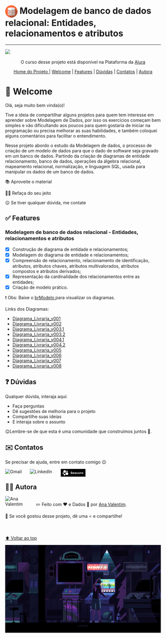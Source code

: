 # <img align="center" alt="Ana-Modelagem" height="40" src="https://github.com/AnaProgramando/modelagem-de-dados/blob/dece58aefaadbb4ef6863de565b986604a5f287e/database.png"> Modelagem de banco de dados relacional: Entidades, relacionamentos e atributos

----

<img src="https://img.shields.io/static/v1?label=Status&message=complete&color=32CD32&style=for-the-badge"/>

<p align="center"> O curso desse projeto está disponível na Plataforma da <a href="https://www.alura.com.br/" > Alura </a> </p>

<p align="center">
 <a href="https://github.com/AnaProgramando/modelagem-de-dados" > Home do Projeto </a> |
 <a href="#-welcome">Welcome</a> |
 <a href="#-features">Features</a> | 
 <a href="#-d%C3%BAvidas">Dúvidas</a> | 
 <a href="#%EF%B8%8F-contatos">Contatos</a> | 
 <a href="#%EF%B8%8F-autora">Autora</a>
</p>

# 🤗 Welcome

Olá, seja muito bem vinda(o)! 

Tive a ideia de compartilhar alguns projetos para quem tem interesse em aprender sobre Modelagem de Dados, por isso os exercícios começam bem simples e vão dificultando aos poucos para quem gostaria de iniciar na programação ou precisa melhorar as suas habilidades, e também coloquei alguns comentários para facilitar o entendimento.

Nesse projeto abordo o estudo da Modelagem de dados, o processo de criação de um modelo de dados para que o dado de software seja gravado em um banco de dados. Partindo da criação de diagramas de entidade relacionamento, banco de dados, operações da álgebra relacional, mapeamento relacional, normalização, e linguagem SQL, usada para manipular os dados de um banco de dados.

📚 Aproveite o material

👩‍💻 Refaça do seu jeito

😉 Se tiver qualquer dúvida, me contate

## ✅ Features

### Modelagem de banco de dados relacional - Entidades, relacionamentos e atributos

- [X] Construção de diagrama de entidade e relacionamentos;
- [X] Modelagem do diagrama de entidade e relacionamentos;
- [X] Compreensão de relacionamento, relacionamento de identificação, atributos, atributos chaves, atributos multivalorados, atributos compostos e atributos derivados;
- [X] Representação da cardinalidade dos relacionamentos entre as entidades;
- [X] Criação de modelo prático.

❗ Obs: Baixe o <a href="https://www.sis4.com/brModelo/index.html" > brModelo </a> para visualizar os diagramas.

Links dos Diagramas: 
- <a href="https://github.com/AnaProgramando/modelagem-de-dados/blob/511bd290ed8d4c7667f37799d8787f4cf985bb6f/Entidades-relacionamentos-atributos/Diagrama_Livraria_v001.brM3" > Diagrama_Livraria_v001 </a>
- <a href="https://github.com/AnaProgramando/modelagem-de-dados/blob/511bd290ed8d4c7667f37799d8787f4cf985bb6f/Entidades-relacionamentos-atributos/Diagrama_Livraria_v002.brM3" > Diagrama_Livraria_v002 </a>
- <a href="https://github.com/AnaProgramando/modelagem-de-dados/blob/511bd290ed8d4c7667f37799d8787f4cf985bb6f/Entidades-relacionamentos-atributos/Diagrama_Livraria_v003.brM3" > Diagrama_Livraria_v003.1 </a>
- <a href="https://github.com/AnaProgramando/modelagem-de-dados/blob/511bd290ed8d4c7667f37799d8787f4cf985bb6f/Entidades-relacionamentos-atributos/Diagrama_Livraria_v003a.brM3" > Diagrama_Livraria_v003.2 </a>
- <a href="https://github.com/AnaProgramando/modelagem-de-dados/blob/511bd290ed8d4c7667f37799d8787f4cf985bb6f/Entidades-relacionamentos-atributos/Diagrama_Livraria_v004.brM3" > Diagrama_Livraria_v004.1 </a>
- <a href="https://github.com/AnaProgramando/modelagem-de-dados/blob/511bd290ed8d4c7667f37799d8787f4cf985bb6f/Entidades-relacionamentos-atributos/Diagrama_Livraria_v004a.brM3" > Diagrama_Livraria_v004.2 </a>
- <a href="https://github.com/AnaProgramando/modelagem-de-dados/blob/511bd290ed8d4c7667f37799d8787f4cf985bb6f/Entidades-relacionamentos-atributos/Diagrama_Livraria_v005.brM3" > Diagrama_Livraria_v005 </a>
- <a href="https://github.com/AnaProgramando/modelagem-de-dados/blob/511bd290ed8d4c7667f37799d8787f4cf985bb6f/Entidades-relacionamentos-atributos/Diagrama_Livraria_v006.brM3" > Diagrama_Livraria_v006 </a>
- <a href="https://github.com/AnaProgramando/modelagem-de-dados/blob/511bd290ed8d4c7667f37799d8787f4cf985bb6f/Entidades-relacionamentos-atributos/Diagrama_Livraria_v007.brM3" > Diagrama_Livraria_v007 </a>
- <a href="https://github.com/AnaProgramando/modelagem-de-dados/blob/511bd290ed8d4c7667f37799d8787f4cf985bb6f/Entidades-relacionamentos-atributos/Diagrama_Livraria_v008.brM3" > Diagrama_Livraria_v008 </a>


## ❓ Dúvidas

Qualquer dúvida, interaja aqui:
  * Faça perguntas
  * Dê sugestões de melhoria para o projeto
  * Compartilhe suas ideias
  * E interaja sobre o assunto

😉Lembre-se de que esta é uma comunidade que construímos juntos 💪.

## ✉️ Contatos

Se precisar de ajuda, entre em contato comigo 😉

[<img align="left" alt="Gmail" width="80px" src="https://img.shields.io/badge/Gmail-D14836?style=for-the-badge&logo=gmail&logoColor=white"/>](mailto:anabe.valentim@gmail.com)
[<img align="left" alt="LinkedIn" width="100px" src="https://img.shields.io/badge/LinkedIn-0077B5?style=for-the-badge&logo=linkedin&logoColor=white"/>](https://www.linkedin.com/in/ana-beatriz-valentim)
[<img align="left" alt="Beacons" width="80px" src="https://github.com/AnaProgramando/AnaProgramando/blob/31ac40741768033915a37ec0f949984bf6aad2d1/beacons_logo.png"/>](https://beacons.page/anaprogramando)
<br>


## 🙋‍♀️ Autora

<div>
  <img align="left" alt="Ana Valentim" width="100px" src="https://avatars.githubusercontent.com/u/31097110?v=4"/>
</div>

<br>
✏️ Feito com ❤️ e Dados 🎲 por <a href="https://github.com/AnaProgramando">Ana Valentim</a>.

💙 Se você gostou desse projeto, dê uma ⭐ e compartilhe!


<br><br>
[⬆ Voltar ao top](https://github.com/AnaProgramando/CSharp_Entrada-Saida-com-streams/blob/main/README.md#) <br>


 <div>
  <img align="center" alt="Pixel-Art" width="1000px" src="https://github.com/AnaProgramando/modelagem-de-dados/blob/32b70227df02e525f6b22fb62aaaa253df865053/y.gif"/>
</div>
